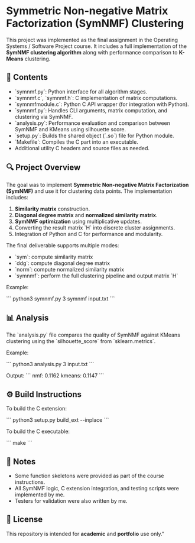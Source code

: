 # Symmetric Non-negative Matrix Factorization (SymNMF) Clustering

This project was implemented as the final assignment in the Operating Systems / Software Project course. It includes a full implementation of the **SymNMF clustering algorithm** along with performance comparison to **K-Means** clustering.

## 📁 Contents

- \`symnmf.py\`: Python interface for all algorithm stages.
- \`symnmf.c\`, \`symnmf.h\`: C implementation of matrix computations.
- \`symnmfmodule.c\`: Python C API wrapper (for integration with Python).
- \`symnmf.py\`: Handles CLI arguments, matrix computation, and clustering via SymNMF.
- \`analysis.py\`: Performance evaluation and comparison between SymNMF and KMeans using silhouette score.
- \`setup.py\`: Builds the shared object (\`.so\`) file for Python module.
- \`Makefile\`: Compiles the C part into an executable.
- Additional utility C headers and source files as needed.

## 🔍 Project Overview

The goal was to implement **Symmetric Non-negative Matrix Factorization (SymNMF)** and use it for clustering data points. The implementation includes:

1. **Similarity matrix** construction.
2. **Diagonal degree matrix** and **normalized similarity matrix**.
3. **SymNMF optimization** using multiplicative updates.
4. Converting the result matrix \`H\` into discrete cluster assignments.
5. Integration of Python and C for performance and modularity.

The final deliverable supports multiple modes:
- \`sym\`: compute similarity matrix
- \`ddg\`: compute diagonal degree matrix
- \`norm\`: compute normalized similarity matrix
- \`symnmf\`: perform the full clustering pipeline and output matrix \`H\`

Example:

\`\`\`
python3 symnmf.py 3 symnmf input.txt
\`\`\`

## 📊 Analysis

The \`analysis.py\` file compares the quality of SymNMF against KMeans clustering using the \`silhouette_score\` from \`sklearn.metrics\`.

Example:

\`\`\`
python3 analysis.py 3 input.txt
\`\`\`

Output:
\`\`\`
nmf: 0.1162
kmeans: 0.1147
\`\`\`

## ⚙️ Build Instructions

To build the C extension:

\`\`\`
python3 setup.py build_ext --inplace
\`\`\`

To build the C executable:

\`\`\`
make
\`\`\`

## 🧾 Notes

- Some function skeletons were provided as part of the course instructions.
- All SymNMF logic, C extension integration, and testing scripts were implemented by me.
- Testers for validation were also written by me.

## 📎 License

This repository is intended for **academic** and **portfolio** use only."
